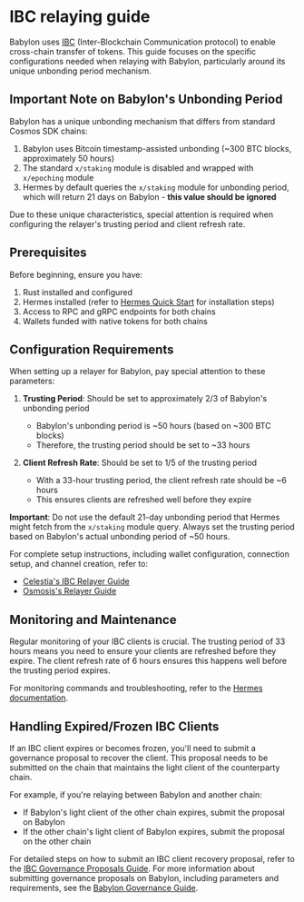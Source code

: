 # IBC relaying guide

Babylon uses [IBC](https://ibcprotocol.dev/)
(Inter-Blockchain Communication protocol) to enable cross-chain
transfer of tokens. This guide focuses on the specific configurations needed
when relaying with Babylon, particularly around its unique unbonding period
mechanism.

## Important Note on Babylon's Unbonding Period

Babylon has a unique unbonding mechanism that differs from standard Cosmos SDK chains:

1. Babylon uses Bitcoin timestamp-assisted unbonding (~300 BTC blocks, approximately 50 hours)
2. The standard `x/staking` module is disabled and wrapped with `x/epoching` module
3. Hermes by default queries the `x/staking` module for unbonding period, which will return 21 days on Babylon - **this value should be ignored**

Due to these unique characteristics, special attention is required when configuring the relayer's trusting period and client refresh rate.

## Prerequisites

Before beginning, ensure you have:
1. Rust installed and configured
2. Hermes installed (refer to [Hermes Quick Start](https://hermes.informal.systems/quick-start/) for installation steps)
3. Access to RPC and gRPC endpoints for both chains
4. Wallets funded with native tokens for both chains

## Configuration Requirements

When setting up a relayer for Babylon, pay special attention to these parameters:

1. **Trusting Period**: Should be set to approximately 2/3 of Babylon's unbonding period
   - Babylon's unbonding period is ~50 hours (based on ~300 BTC blocks)
   - Therefore, the trusting period should be set to ~33 hours

2. **Client Refresh Rate**: Should be set to 1/5 of the trusting period
   - With a 33-hour trusting period, the client refresh rate should be ~6 hours
   - This ensures clients are refreshed well before they expire

**Important**: Do not use the default 21-day unbonding period that Hermes might fetch from the `x/staking` module query. Always set the trusting period based on Babylon's actual unbonding period of ~50 hours.

For complete setup instructions, including wallet configuration, connection setup, and channel creation, refer to:
- [Celestia's IBC Relayer Guide](https://docs.celestia.org/guides/ibc-relayer/)
- [Osmosis's Relayer Guide](https://docs.osmosis.zone/guides/relaying/relayer-guide)

## Monitoring and Maintenance

Regular monitoring of your IBC clients is crucial. The trusting period of 33 hours means you need to ensure your clients are refreshed before they expire. The client refresh rate of 6 hours ensures this happens well before the trusting period expires.

For monitoring commands and troubleshooting, refer to the [Hermes documentation](https://hermes.informal.systems/documentation/commands/index.html).

## Handling Expired/Frozen IBC Clients

If an IBC client expires or becomes frozen, you'll need to submit a governance proposal to recover the client. This proposal needs to be submitted on the chain that maintains the light client of the counterparty chain.

For example, if you're relaying between Babylon and another chain:
- If Babylon's light client of the other chain expires, submit the proposal on Babylon
- If the other chain's light client of Babylon expires, submit the proposal on the other chain

For detailed steps on how to submit an IBC client recovery proposal, refer to
the [IBC Governance Proposals Guide](https://ibc.cosmos.network/main/ibc/proposals.html#steps).
For more information about submitting governance proposals on Babylon, including
parameters and requirements, see
the [Babylon Governance Guide](https://docs.babylonlabs.io/guides/governance/). 